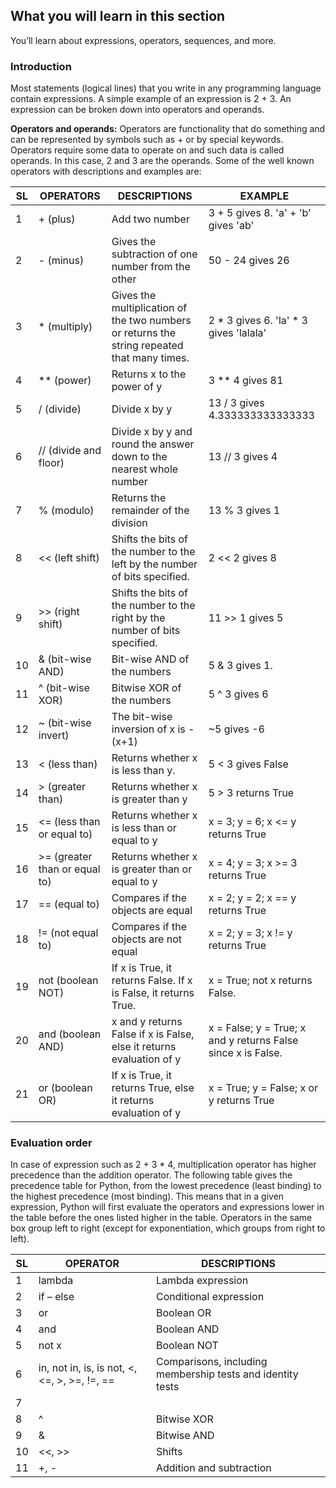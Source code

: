 ## What you will learn in this section
You’ll learn about expressions, operators, sequences, and more.

### Introduction
Most statements (logical lines) that you write in any programming language contain expressions. A simple example of an expression is 2 + 3. An expression can be broken down into operators and operands.

**Operators and operands:** Operators are functionality that do something and can be represented by symbols such as + or by special keywords. Operators require some data to operate on and such data is called operands. In this case, 2 and 3 are the operands. Some of the well known operators with descriptions and examples are:

SL | OPERATORS | DESCRIPTIONS | EXAMPLE
--------------- | ------------ | ------------- | ----------------
1 | + (plus) | Add two number | 3 + 5 gives 8. 'a' + 'b' gives 'ab'
2 | - (minus) | Gives the subtraction of one number from the other | 50 - 24 gives 26
3 | * (multiply) | Gives the multiplication of the two numbers or returns the string repeated that many times. | 2 * 3 gives 6. 'la' * 3 gives 'lalala'
4 | ** (power) | Returns x to the power of y | 3 ** 4 gives 81
5 | / (divide) | Divide x by y | 13 / 3 gives 4.333333333333333
6 | // (divide and floor) | Divide x by y and round the answer down to the nearest whole number | 13 // 3 gives 4
7 | % (modulo) | Returns the remainder of the division | 13 % 3 gives 1
8 | << (left shift) | Shifts the bits of the number to the left by the number of bits specified. | 2 << 2 gives 8
9 | >> (right shift) | Shifts the bits of the number to the right by the number of bits specified. | 11 >> 1 gives 5
10 | & (bit-wise AND) | Bit-wise AND of the numbers | 5 & 3 gives 1.
11 | ^ (bit-wise XOR) | Bitwise XOR of the numbers | 5 ^ 3 gives 6
12 | ~ (bit-wise invert) | The bit-wise inversion of x is -(x+1) | ~5 gives -6
13 | < (less than) | Returns whether x is less than y. | 5 < 3 gives False
14 | > (greater than) | Returns whether x is greater than y | 5 > 3 returns True
15 | <= (less than or equal to) | Returns whether x is less than or equal to y | x = 3; y = 6; x <= y returns True
16 | >= (greater than or equal to) | Returns whether x is greater than or equal to y | x = 4; y = 3; x >= 3 returns True
17 | == (equal to) | Compares if the objects are equal | x = 2; y = 2; x == y returns True
18 | != (not equal to) | Compares if the objects are not equal | x = 2; y = 3; x != y returns True
19 | not (boolean NOT) | If x is True, it returns False. If x is False, it returns True. | x = True; not x returns False.
20 | and (boolean AND) | x and y returns False if x is False, else it returns evaluation of y | x = False; y = True; x and y returns False since x is False.
21 | or (boolean OR) | If x is True, it returns True, else it returns evaluation of y | x = True; y = False; x or y returns True

### Evaluation order
In case of expression such as 2 + 3 * 4, multiplication operator has higher precedence than the addition operator.
The following table gives the precedence table for Python, from the lowest precedence (least binding) to the highest precedence (most binding). This means that in a given expression, Python will first evaluate the operators and expressions lower in the table before the ones listed higher in the table. Operators in the same box group left to right (except for exponentiation, which groups from right to left).

SL | OPERATOR | DESCRIPTIONS
-------- | --------- | -----------
1 | lambda | Lambda expression
2 | if – else | Conditional expression
3 | or | Boolean OR
4 | and | Boolean AND
5 | not x | Boolean NOT
6 | in, not in, is, is not, <, <=, >, >=, !=, == | Comparisons, including membership tests and identity tests
7 | | | Bitwise OR
8 | ^ | Bitwise XOR
9 | & | Bitwise AND
10 | <<, >> | Shifts
11 | +, - | Addition and subtraction
